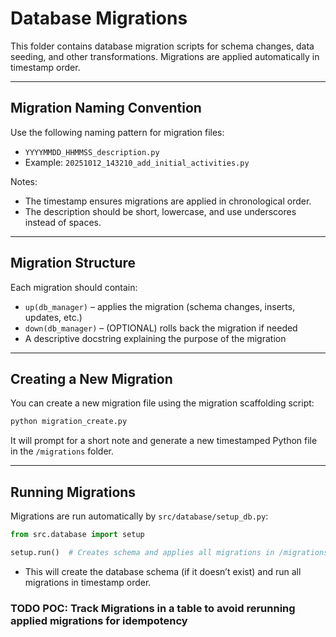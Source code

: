 # Database Migrations

This folder contains database migration scripts for schema changes, data seeding, and other transformations. Migrations are applied automatically in timestamp order.

---

## Migration Naming Convention

Use the following naming pattern for migration files:

- `YYYYMMDD_HHMMSS_description.py`
- Example: `20251012_143210_add_initial_activities.py`

Notes:
- The timestamp ensures migrations are applied in chronological order.
- The description should be short, lowercase, and use underscores instead of spaces.

---

## Migration Structure

Each migration should contain:

- `up(db_manager)` – applies the migration (schema changes, inserts, updates, etc.)
- `down(db_manager)` – (OPTIONAL) rolls back the migration if needed
- A descriptive docstring explaining the purpose of the migration

---

## Creating a New Migration

You can create a new migration file using the migration scaffolding script:

```bash
python migration_create.py
```

It will prompt for a short note and generate a new timestamped Python file in the `/migrations` folder.

---

## Running Migrations

Migrations are run automatically by `src/database/setup_db.py`:

```python
from src.database import setup

setup.run()  # Creates schema and applies all migrations in /migrations
```

- This will create the database schema (if it doesn’t exist) and run all migrations in timestamp order.

### TODO POC: Track Migrations in a table to avoid rerunning applied migrations for idempotency
